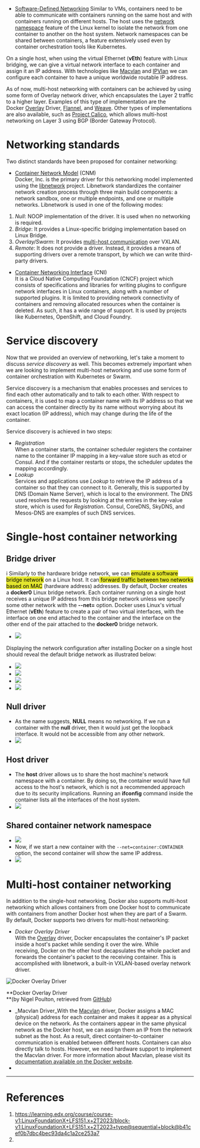 
- [Software-Defined Networking](Software-Defined%20Networking.md)
Similar to VMs, containers need to be able to communicate with containers running on the same host and with containers running on different hosts. The host uses the [network namespace](https://lwn.net/Articles/580893/) feature of the Linux kernel to isolate the network from one container to another on the host system. Network namespaces can be shared between containers, a feature extensively used even by container orchestration tools like Kubernetes.

On a single host, when using the virtual Ethernet (**vEth**) feature with Linux bridging, we can give a virtual network interface to each container and assign it an IP address. With technologies like [Macvlan](https://docs.docker.com/network/macvlan/) and [IPVlan](https://docs.docker.com/network/ipvlan/) we can configure each container to have a unique worldwide routable IP address.

As of now, multi-host networking with containers can be achieved by using some form of Overlay network driver, which encapsulates the Layer 2 traffic to a higher layer. Examples of this type of implementation are the Docker [Overlay](https://docs.docker.com/network/overlay/) Driver, [Flannel](https://github.com/flannel-io/flannel), and [Weave](https://www.weave.works/). Other types of implementations are also available, such as [Project Calico](https://www.tigera.io/project-calico/), which allows multi-host networking on Layer 3 using BGP (Border Gateway Protocol).

# Networking standards
Two distinct standards have been proposed for container networking:

- [Container Network Model](https://github.com/docker/libnetwork/blob/master/docs/design.md) (CNM)  
    Docker, Inc. is the primary driver for this networking model implemented using the [libnetwork](https://github.com/moby/libnetwork#libnetwork---networking-for-containers) project. Libnetwork standardizes the container network creation process through three main build components: a network sandbox, one or multiple endpoints, and one or multiple networks. Libnetwork is used in one of the following modes:

1. _Null_: NOOP implementation of the driver. It is used when no networking is required.
2. _Bridge_: It provides a Linux-specific bridging implementation based on Linux Bridge.
3. _Overlay/Swarm_: It provides [multi-host communication](https://github.com/docker/libnetwork/blob/master/docs/overlay.md) [](https://courses.edx.org/xblock/block-v1:LinuxFoundationX+LFS151.x+2T2023+type@vertical+block@b0c5bb699644497c8e60f6cca96b8694?dest_lang=en&exam_access=&jumpToId&preview=0&recheck_access=1&show_bookmark=0&show_title=0&src_lang=en&view=student_view#)over VXLAN.
4. _Remote_: It does not provide a driver. Instead, it provides a means of supporting drivers over a remote transport, by which we can write third-party drivers.

- [Container Networking Interface](https://github.com/containernetworking/cni) (CNI)  
    It is a Cloud Native Computing Foundation (CNCF) project which consists of specifications and libraries for writing plugins to configure network interfaces in Linux containers, along with a number of supported plugins. It is limited to providing network connectivity of containers and removing allocated resources when the container is deleted. As such, it has a wide range of support. It is used by projects like Kubernetes, OpenShift, and Cloud Foundry.

# Service discovery
Now that we provided an overview of networking, let's take a moment to discuss _service discovery_ as well. This becomes extremely important when we are looking to implement multi-host networking and use some form of container orchestration with Kubernetes or Swarm. 

Service discovery is a mechanism that enables processes and services to find each other automatically and to talk to each other. With respect to containers, it is used to map a container name with its IP address so that we can access the container directly by its name without worrying about its exact location (IP address), which may change during the life of the container. 

Service discovery is achieved in two steps:

- _Registration_  
    When a container starts, the container scheduler registers the container name to the container IP mapping in a key-value store such as etcd or Consul. And if the container restarts or stops, the scheduler updates the mapping accordingly.
- _Lookup_  
    Services and applications use _Lookup_ to retrieve the IP address of a container so that they can connect to it. Generally, this is supported by DNS (Domain Name Server), which is local to the environment. The DNS used resolves the requests by looking at the entries in the key-value store, which is used for _Registration_. Consul, CoreDNS, SkyDNS, and Mesos-DNS are examples of such DNS services.

# Single-host container networking
## Bridge driver
i Similarly to the hardware bridge network, we can <mark style="background: #e4e62d;">emulate a software bridge network</mark> on a Linux host. It can<mark style="background: #e4e62d;"> forward traffic between two networks based on MAC</mark> (hardware address) addresses. By default, Docker creates a **docker0** Linux bridge network. Each container running on a single host receives a unique IP address from this bridge network unless we specify some other network with the **--net=** option. Docker uses Linux's virtual Ethernet (**vEth**) feature to create a pair of two virtual interfaces, with the interface on one end attached to the container and the interface on the other end of the pair attached to the **docker0** bridge network.

- ![](Pasted%20image%2020241218094130.png)

Displaying the network configuration after installing Docker on a single host should reveal the default bridge network as illustrated below:

- ![](Pasted%20image%2020241218093529.png)
- ![](Pasted%20image%2020241218093714.png)
- ![](Pasted%20image%2020241218093821.png)
- ![](Pasted%20image%2020241218094112.png)
## Null driver
- As the name suggests, **NULL** means no networking. If we run a container with the **null** driver, then it would just get the loopback interface. It would not be accessible from any other network.
- ![](Pasted%20image%2020241218094256.png)
## Host driver
- The **host** driver allows us to share the host machine's network namespace with a container. By doing so, the container would have full access to the host's network, which is not a recommended approach due to its security implications. Running an **ifconfig** command inside the container lists all the interfaces of the host system.
- ![](Pasted%20image%2020241218094626.png)
## Shared container network namespace
- ![](Pasted%20image%2020241218095507.png)
- Now, if we start a new container with the `--net=container:CONTAINER` option, the second container will show the same IP address.
- ![](Pasted%20image%2020241218095528.png)

# Multi-host container networking
In addition to the single-host networking, Docker also supports multi-host networking which allows containers from one Docker host to communicate with containers from another Docker host when they are part of a Swarm. By default, Docker supports two drivers for multi-host networking:

- _Docker Overlay Driver_  
    With the [Overlay](https://docs.docker.com/network/overlay/) driver, Docker encapsulates the container's IP packet inside a host's packet while sending it over the wire. While receiving, Docker on the other host decapsulates the whole packet and forwards the container's packet to the receiving container. This is accomplished with libnetwork, a built-in VXLAN-based overlay network driver.

![Docker Overlay Driver](https://courses.edx.org/asset-v1:LinuxFoundationX+LFS151.x+2T2023+type@asset+block/packetwalk.png)

**Docker Overlay Driver  
**(by Nigel Poulton, retrieved from [GitHub](https://raw.githubusercontent.com/docker/labs/master/networking/concepts/img/packetwalk.png))

- _Macvlan Driver_With the [Macvlan](https://docs.docker.com/network/macvlan/) driver, Docker assigns a MAC (physical) address for each container and makes it appear as a physical device on the network. As the containers appear in the same physical network as the Docker host, we can assign them an IP from the network subnet as the host. As a result, direct container-to-container communication is enabled between different hosts. Containers can also directly talk to hosts. However, we need hardware support to implement the Macvlan driver. For more information about Macvlan, please visit its [documentation available on the Docker website](https://docs.docker.com/network/macvlan/).
- 
---
# References
1. https://learning.edx.org/course/course-v1:LinuxFoundationX+LFS151.x+2T2023/block-v1:LinuxFoundationX+LFS151.x+2T2023+type@sequential+block@b41cef0b7dbc4bec93da4c1a2ce253a7
2. 